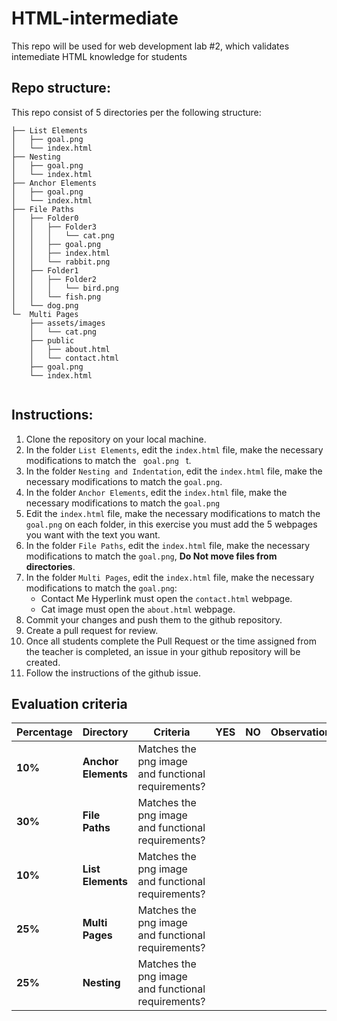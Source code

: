 # HTML-intermediate
This repo will be used for web development lab #2, which validates intemediate HTML knowledge for students

## Repo structure:

This repo consist of 5 directories per the following structure:<br />
```
├── List Elements
│   ├── goal.png
│   └── index.html
├── Nesting
│   ├── goal.png
│   └── index.html
├── Anchor Elements
│   ├── goal.png
│   └── index.html
├── File Paths
│   ├── Folder0
│   │   ├── Folder3
│   │   │   └── cat.png
│   │   ├── goal.png
│   │   ├── index.html
│   │   └── rabbit.png
│   ├── Folder1
│   │   ├── Folder2
│   │   │   └── bird.png
│   │   └── fish.png
│   └── dog.png
└─  Multi Pages
    ├── assets/images
    │   └── cat.png
    ├── public
    │   ├── about.html
    │   └── contact.html
    ├── goal.png
    └── index.html


```

## Instructions:
1. Clone the repository on your local machine.
2. In the folder  <code>List Elements</code>, edit the <code>index.html</code> file, make the necessary modifications to match the <code> goal.png </code> t.
3. In the folder  <code>Nesting and Indentation</code>, edit the <code>index.html</code> file, make the necessary modifications to match the <code>goal.png</code>.
4. In the folder  <code>Anchor Elements</code>, edit the <code>index.html</code> file, make the necessary modifications to match the <code>goal.png</code>
5. Edit the <code>index.html</code> file,  make the necessary modifications to match the <code>goal.png</code> on each folder, in this exercise you must add the 5 webpages you want with the text you want.
6. In the folder  <code>File Paths</code>, edit the <code>index.html</code> file, make the necessary modifications to match the <code>goal.png</code>, **Do Not move files from directories**.
7. In the folder  <code>Multi Pages</code>, edit the <code>index.html</code> file, make the necessary modifications to match the <code>goal.png</code>:
    *  Contact Me Hyperlink must open the <code>contact.html</code> webpage.
    *  Cat image must open the <code>about.html</code> webpage.
9. Commit your changes and push them to the github repository.
10. Create a pull request for review.
11. Once all students complete the Pull Request or the time assigned from the teacher is completed, an issue in your github repository will be created.
12. Follow the instructions of the github issue.

## Evaluation criteria

|  **Percentage**       |**Directory**       | **Criteria**                                   | **YES**       | **NO**        | **Observations** | 
|------------------------------------------|------------------------------------------|-----------------------------------------------|-------------------------------|--------------------------|--------------------------|
|  **10%**  |**Anchor Elements**  | Matches the png image and functional requirements?   |    |          |       | 
| **30%**  |**File Paths** |  Matches the png image and functional requirements?             |        |   |    | 
| **10%**  |**List Elements**      |  Matches the png image and functional requirements?       |        | |  | 
| **25%**  |**Multi Pages** | Matches the png image and functional requirements?         |    |    | | 
| **25%**  |**Nesting** | Matches the png image and functional requirements?         |    |    | | 

